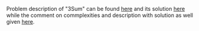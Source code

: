 Problem description of "3Sum" can be found [here](https://leetcode.com/problems/3sum/) and its solution [here](https://github.com/aurimas13/Solutions-To-Problems/blob/main/LeetCode/Python%20Solutions/3Sum/3Sum.py) while the comment on commplexities and description with solution as well given [here](https://leetcode.com/problems/3sum/solutions/3244995/python-solution/).